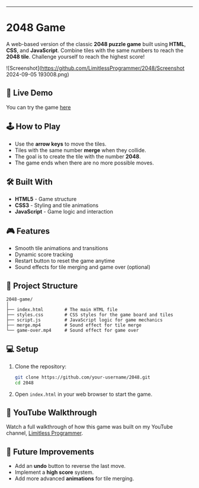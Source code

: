 

---

# 2048 Game

A web-based version of the classic **2048 puzzle game** built using **HTML**, **CSS**, and **JavaScript**. Combine tiles with the same numbers to reach the **2048 tile**. Challenge yourself to reach the highest score!

![Screenshot](https://github.com/LimitlessProgrammer/2048/Screenshot 2024-09-05 193008.png)

## 🚀 Live Demo

You can try the game [here](https://limitlessprogrammer.github.io/2048/)

## 🕹️ How to Play
- Use the **arrow keys** to move the tiles.
- Tiles with the same number **merge** when they collide.
- The goal is to create the tile with the number **2048**.
- The game ends when there are no more possible moves.

## 🛠️ Built With

- **HTML5** - Game structure
- **CSS3** - Styling and tile animations
- **JavaScript** - Game logic and interaction

## 🎮 Features

- Smooth tile animations and transitions
- Dynamic score tracking
- Restart button to reset the game anytime
- Sound effects for tile merging and game over (optional)

## 📂 Project Structure

```
2048-game/
│
├── index.html        # The main HTML file
├── styles.css        # CSS styles for the game board and tiles
├── script.js         # JavaScript logic for game mechanics
├── merge.mp4         # Sound effect for tile merge
└── game-over.mp4     # Sound effect for game over
```

## 💻 Setup

1. Clone the repository:

   ```bash
   git clone https://github.com/your-username/2048.git
   cd 2048
   ```

2. Open `index.html` in your web browser to start the game.

## 🎥 YouTube Walkthrough

Watch a full walkthrough of how this game was built on my YouTube channel, [Limitless Programmer](https://www.youtube.com/LimitlessProgrammer).

## 🔧 Future Improvements

- Add an **undo** button to reverse the last move.
- Implement a **high score** system.
- Add more advanced **animations** for tile merging.





